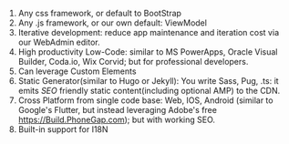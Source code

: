 1. Any css framework, or default to BootStrap
2. Any .js framework, or our own default: ViewModel
2. Iterative development: reduce app maintenance and iteration cost via our WebAdmin editor.
2. High productivity Low-Code: similar to MS PowerApps, Oracle Visual Builder, Coda.io, Wix Corvid; but for professional developers.
2. Can leverage  Custom Elements 
2. Static Generator(similar to Hugo or Jekyll): You write Sass, Pug, .ts: it emits *SEO* friendly static content(including optional AMP) to the CDN.
2. Cross Platform from single code base: Web, IOS, Android (similar to Google's Flutter, but instead leveraging Adobe's free https://Build.PhoneGap.com); but with working SEO. 
2. Built-in support for I18N 
